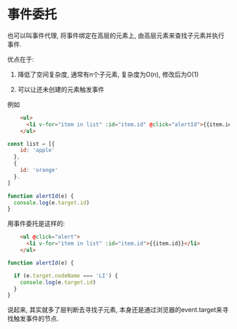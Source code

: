<!--
Created: Mon Aug 26 2019 15:16:06 GMT+0800 (China Standard Time)
Modified: Mon Aug 26 2019 15:16:06 GMT+0800 (China Standard Time)
-->

# 事件委托

也可以叫事件代理, 将事件绑定在高层的元素上, 由高层元素来查找子元素并执行事件.

优点在于: 

1. 降低了空间复杂度, 通常有n个子元素, 复杂度为O(n), 修改后为O(1)

2. 可以让还未创建的元素触发事件

例如

``` html
    <ul>
      <li v-for="item in list" :id="item.id" @click="alertId">{{item.id}}</li>
    </ul>
```

``` js
const list = [{
    id: 'apple'
  },
  {
    id: 'orange'
  }.
]

function alertId(e) {
  console.log(e.target.id)
}
```

用事件委托是这样的: 

``` html
    <ul @click="alert">
      <li v-for="item in list" :id="item.id">{{item.id}}</li>
    </ul>
```

``` js
function alertId(e) {

  if (e.target.nodeName === 'LI') {
    console.log(e.target.id)
  }
}
```

说起来, 其实就多了层判断去寻找子元素, 本身还是通过浏览器的event.target来寻找触发事件的节点.

